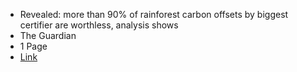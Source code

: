 - Revealed: more than 90% of rainforest carbon offsets by biggest certifier are worthless, analysis shows
- The Guardian
- 1 Page
- [Link](https://www.theguardian.com/environment/2023/jan/18/revealed-forest-carbon-offsets-biggest-provider-worthless-verra-aoe)
